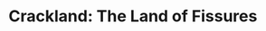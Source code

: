 Crackland: The Land of Fissures
===============================

<span>

  <script async class="speakerdeck-embed" data-id="c3f11170111b0131295052895a478b56" data-ratio="1.33507170795306" src="//speakerdeck.com/assets/embed.js"></script>

</span>

